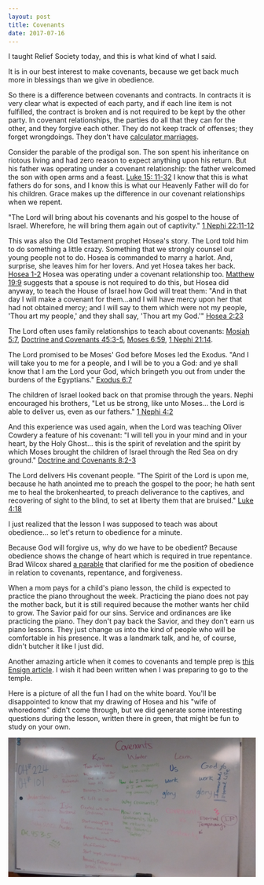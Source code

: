 ```yaml
---
layout: post
title: Covenants
date: 2017-07-16
---
```


I taught Relief Society today, and this is what kind of what I said.  

It is in our best interest to make covenants, because we get back much more in blessings than we give in obedience.  

So there is a difference between covenants and contracts.  In contracts it is very clear what is expected of each party, and if each line item is not fulfilled, the contract is broken and is not required to be kept by the other party. In covenant relationships, the parties do all that they can for the other, and they forgive each other.  They do not keep track of offenses; they forget wrongdoings.  They don't have [calculator marriages](https://speeches.byu.edu/talks/brent-d-slife_experience-love-limitations-psychological-explanation/).

Consider the parable of the prodigal son.  The son spent his inheritance on riotous living and had zero reason to expect anything upon his return.  But his father was operating under a covenant relationship: the father welcomed the son with open arms and a feast. [Luke 15: 11-32](https://www.lds.org/scriptures/nt/luke/15.11-32) I know that this is what fathers do for sons, and I know this is what our Heavenly Father will do for his children.  Grace makes up the difference in our covenant relationships when we repent.

"The Lord will bring about his covenants and his gospel to the house of Israel. Wherefore, he will bring them again out of captivity." [1 Nephi 22:11-12](https://www.lds.org/scriptures/bofm/1-ne/22.11-12)

This was also the Old Testament prophet Hosea's story.  The Lord told him to do something a little crazy.  Something that we strongly counsel our young people not to do. Hosea is commanded to marry a harlot. And, surprise, she leaves him for her lovers. And yet Hosea takes her back. [Hosea 1-2](https://www.lds.org/scriptures/ot/hosea/1?lang=eng)  Hosea was operating under a covenant relationship too. [Matthew 19:9](https://www.lds.org/scriptures/nt/matt/19.9?lang=eng) suggests that a spouse is not required to do this, but Hosea did anyway, to teach the House of Israel how God will treat them: "And in that day I will make a covenant for them...and I will have mercy upon her that had not obtained mercy; and I will say to them which were not my people, 'Thou art my people,' and they shall say, 'Thou art my God.'" [Hosea 2:23](https://www.lds.org/scriptures/ot/hosea/2.23?lang=eng)

The Lord often uses family relationships to teach about covenants: [Mosiah 5:7](https://www.lds.org/scriptures/bofm/mosiah/5.7), [Doctrine and Covenants 45:3-5](https://www.lds.org/scriptures/dc-testament/dc/45.3-5), [Moses 6:59](https://www.lds.org/scriptures/pgp/moses/6.59), [1 Nephi 21:14](https://www.lds.org/scriptures/bofm/1-ne/21.14-16).  

The Lord promised to be Moses' God before Moses led the Exodus.  "And I will take you to me for a people, and I will be to you a God: and ye shall know that I am the Lord your God, which bringeth you out from under the burdens of the Egyptians." [Exodus 6:7](https://www.lds.org/scriptures/ot/ex/6.7?lang=eng#6)

The children of Israel looked back on that promise through the years. Nephi encouraged his brothers, "Let us be strong, like unto Moses... the Lord is able to deliver us, even as our fathers." [1 Nephi 4:2](https://www.lds.org/scriptures/bofm/1-ne/4.12?lang=eng)

And this experience was used again, when the Lord was teaching Oliver Cowdery a feature of his covenant: "I will tell you in your mind and in your heart, by the Holy Ghost... this is the spirit of revelation and the spirit by which Moses brought the children of Israel through the Red Sea on dry ground." [Doctrine and Covenants 8:2-3](https://www.lds.org/scriptures/dc-testament/dc/8.2-3?lang=eng)

The Lord delivers His covenant people.  "The Spirit of the Lord is upon me, because he hath anointed me to preach the gospel to the poor; he hath sent me to heal the brokenhearted, to preach deliverance to the captives, and recovering of sight to the blind, to set at liberty them that are bruised." [Luke 4:18](https://www.lds.org/scriptures/nt/luke/4.18)

I just realized that the lesson I was supposed to teach was about obedience... so let's return to obedience for a minute.

Because God will forgive us, why do we have to be obedient?  Because obedience shows the change of heart which is required in true repentance.  Brad Wilcox shared [a parable](https://speeches.byu.edu/talks/brad-wilcox_his-grace-is-sufficient/) that clarified for me the position of obedience in relation to covenants, repentance, and forgiveness.  

When a mom pays for a child's piano lesson, the child is expected to practice the piano throughout the week.  Practicing the piano does not pay the mother back, but it is still required because the mother wants her child to grow. The Savior paid for our sins.  Service and ordinances are like practicing the piano.  They don't pay back the Savior, and they don't earn us piano lessons.  They just change us into the kind of people who will be comfortable in his presence.  It was a landmark talk, and he, of course, didn't butcher it like I just did.

Another amazing article when it comes to covenants and temple prep is [this Ensign article](https://www.lds.org/liahona/2012/07/understanding-our-covenants-with-god?lang=eng).  I wish it had been written when I was preparing to go to the temple.

Here is a picture of all the fun I had on the white board.  You'll be disappointed to know that my drawing of Hosea and his "wife of whoredoms" didn't come through, but we did generate some interesting questions during the lesson, written there in green, that might be fun to study on your own.

![Writing on whiteboard about covenants](/post-images/covenants-lesson.jpg)
